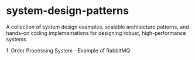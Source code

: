 # system-design-patterns
A collection of system design examples, scalable architecture patterns, and hands-on coding implementations for 
designing robust, high-performance systems

1 .Order Processing System - Example of RabbitMQ
